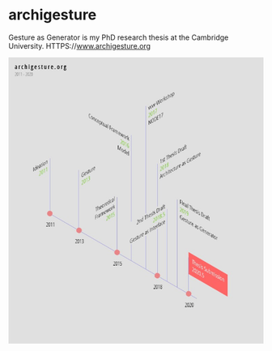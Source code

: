 # archigesture
Gesture as Generator is my PhD research thesis at the Cambridge University. HTTPS://www.archigesture.org

![](archigesture.org.jpg)
